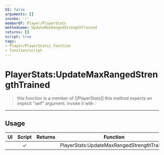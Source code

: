 ```yaml
---
UI: false
arguments: []
invoke: ':'
memberOf: Player/PlayerStats
methodname: UpdateMaxRangedStrengthTrained
returns: []
script: true
tags:
- Player/PlayerStats/_function
- function/script
---
```

# PlayerStats:UpdateMaxRangedStrengthTrained
> this function is a member of [[PlayerStats]]
> this method expects an implicit "self" argument. invoke it with `:`
-----
## Usage
|  UI | Script | Returns | Function | Arguments |
|:---:|:------:|-------:|:--------:|:---------|
| |✓||PlayerStats:UpdateMaxRangedStrengthTrained||
